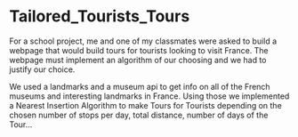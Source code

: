 # Tailored_Tourists_Tours

For a school project, me and one of my classmates were asked to build a webpage that would build tours for tourists looking to visit France.
The webpage must implement an algorithm of our choosing and we had to justify our choice.

We used a landmarks and a museum api to get info on all of the French museums and interesting landmarks in France. 
Using those we implemented a Nearest Insertion Algorithm to make Tours for Tourists depending on the chosen number of stops per day, total distance, number of days of the Tour...
